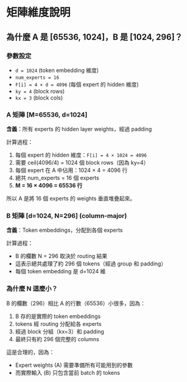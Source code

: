 # 矩陣維度說明

## 為什麼 A 是 [65536, 1024]，B 是 [1024, 296]？

### 參數設定
- `d = 1024` (token embedding 維度)
- `num_experts = 16`
- `F[i] = 4 × d = 4096` (每個 expert 的 hidden 維度)
- `ky = 4` (block rows)
- `kx = 3` (block cols)

### A 矩陣 [M=65536, d=1024]
**含義**：所有 experts 的 hidden layer weights，經過 padding

計算過程：
1. 每個 expert 的 hidden 維度：`F[i] = 4 × 1024 = 4096`
2. 需要 ceil(4096/4) = 1024 個 block rows（因為 ky=4）
3. 每個 expert 在 A 中佔用：1024 × 4 = 4096 行
4. 總共 num_experts = 16 個 experts
5. **M = 16 × 4096 = 65536 行**

所以 A 是將 16 個 experts 的 weights 垂直堆疊起來。

### B 矩陣 [d=1024, N=296] (column-major)
**含義**：Token embeddings，分配到各個 experts

計算過程：
- B 的欄數 N = 296 取決於 routing 結果
- 這表示總共處理了約 296 個 tokens（經過 group 和 padding）
- 每個 token embedding 是 d=1024 維

### 為什麼 N 這麼小？

B 的欄數（296）相比 A 的行數（65536）小很多，因為：
1. B 存的是實際的 token embeddings
2. tokens 經 routing 分配給各 experts
3. 經過 block 分組（kx=3）和 padding
4. 最終只有約 296 個完整的 columns

這是合理的，因為：
- Expert weights (A) 需要準備所有可能用到的參數
- 而實際輸入 (B) 只包含當前 batch 的 tokens

